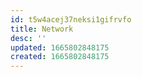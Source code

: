 ```yaml
---
id: t5w4acej37neksi1gifrvfo
title: Network
desc: ''
updated: 1665802848175
created: 1665802848175
---
```

